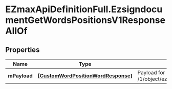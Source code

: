 # EZmaxApiDefinitionFull.EzsigndocumentGetWordsPositionsV1ResponseAllOf

## Properties

Name | Type | Description | Notes
------------ | ------------- | ------------- | -------------
**mPayload** | [**[CustomWordPositionWordResponse]**](CustomWordPositionWordResponse.md) | Payload for POST /1/object/ezsigndocument/{pkiEzsigndocumentID}/getWordsPositions | 


